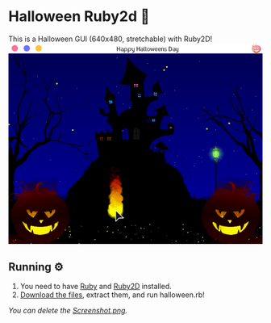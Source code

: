 # Halloween Ruby2d 🎃
This is a Halloween GUI (640x480, stretchable) with Ruby2D!
![Screenshot](https://github.com/Souravgoswami/happy-halloween-ruby2d/blob/master/Screenshot.png)

## Running ⚙️
  1. You need to have [Ruby](https://www.ruby-lang.org/en/downloads/) and [Ruby2D](http://www.ruby2d.com/learn/get-started/) installed.
  2. [Download the files](https://github.com/Souravgoswami/happy-halloween-ruby2d/archive/master.zip), extract them, and run halloween.rb!

*You can delete the [Screenshot.png](https://github.com/Souravgoswami/happy-halloween-ruby2d/blob/master/Screenshot.png).*
